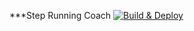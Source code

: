 ***Step Running Coach [![Build & Deploy](https://github.com/nadjem/StepRunningCoach/actions/workflows/ios.yml/badge.svg)](https://github.com/nadjem/StepRunningCoach/actions/workflows/ios.yml)
